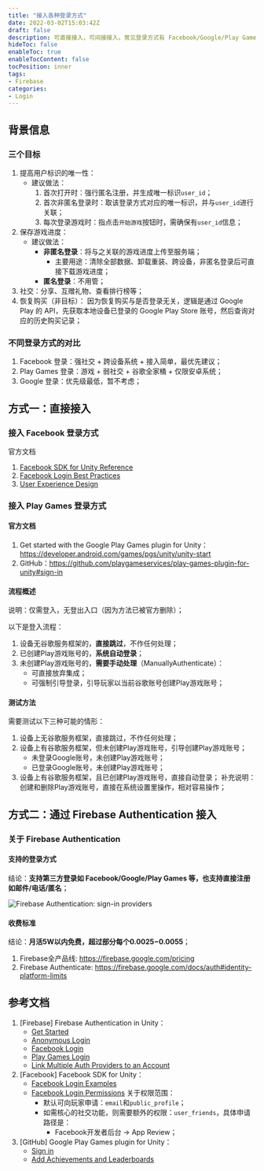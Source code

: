 ```yaml
---
title: "接入各种登录方式"
date: 2022-03-02T15:03:42Z
draft: false
description: 可直接接入，可间接接入。常见登录方式有 Facebook/Google/Play Games.
hideToc: false
enableToc: true
enableTocContent: false
tocPosition: inner
tags:
- Firebase
categories:
- Login
---
```


## 背景信息

### 三个目标

1. 提高用户标识的唯一性：
   - 建议做法：
     1. 首次打开时：强行匿名注册，并生成唯一标识`user_id`；
     2. 首次非匿名登录时：取该登录方式对应的唯一标识，并与`user_id`进行关联；
     3. 每次登录游戏时：指点击`开始游戏`按钮时，需确保有`user_id`信息；
2. 保存游戏进度：
   - 建议做法：
     - **非匿名登录**：将与之关联的游戏进度上传至服务端；
       - 主要用途：清除全部数据、卸载重装、跨设备，非匿名登录后可直接下载游戏进度；
     - **匿名登录**：不用管；
3. 社交：分享、互赠礼物、查看排行榜等；
4. 恢复购买（非目标）：
    因为恢复购买与是否登录无关，逻辑是通过 Google Play 的 API，先获取本地设备已登录的 Google Play Store 账号，然后查询对应的历史购买记录；

### 不同登录方式的对比

1. Facebook 登录：强社交 + 跨设备系统 + 接入简单，最优先建议；
2. Play Games 登录：游戏 + 弱社交 + 谷歌全家桶 + 仅限安卓系统；
3. Google 登录：优先级最低，暂不考虑；

## 方式一：直接接入

### 接入 Facebook 登录方式

官方文档

1. [Facebook SDK for Unity Reference](https://developers.facebook.com/docs/unity/reference/current)
2. [Facebook Login Best Practices](https://developers.facebook.com/docs/facebook-login/best-practices)
3. [User Experience Design](https://developers.facebook.com/docs/facebook-login/userexperience)

### 接入 Play Games 登录方式

#### 官方文档

1. Get started with the Google Play Games plugin for Unity：https://developer.android.com/games/pgs/unity/unity-start
2. GitHub：https://github.com/playgameservices/play-games-plugin-for-unity#sign-in

#### 流程概述

说明：仅需登入，无登出入口（因为方法已被官方删除）；

以下是登入流程：
1. 设备无谷歌服务框架的，**直接跳过**，不作任何处理；
2. 已创建Play游戏账号的，**系统自动登录**；
3. 未创建Play游戏账号的，**需要手动处理**（ManuallyAuthenticate）：
   - 可直接放弃集成；
   - 可强制引导登录，引导玩家以当前谷歌账号创建Play游戏账号；

#### 测试方法

需要测试以下三种可能的情形：

1. 设备上无谷歌服务框架，直接跳过，不作任何处理；
2. 设备上有谷歌服务框架，但未创建Play游戏账号，引导创建Play游戏账号；
   - 未登录Google账号，未创建Play游戏账号；
   - 已登录Google账号，未创建Play游戏账号；
3. 设备上有谷歌服务框架，且已创建Play游戏账号，直接自动登录；
补充说明：创建和删除Play游戏账号，直接在系统设置里操作，相对容易操作；

## 方式二：通过 Firebase Authentication 接入

### 关于 Firebase Authentication

#### 支持的登录方式

结论：**支持第三方登录如 Facebook/Google/Play Games 等，也支持直接注册如邮件/电话/匿名**；

<img src='/images/posts/firebase-authentication-sign-in-providers.png' alt='Firebase Authentication: sign-in providers'>

#### 收费标准

结论：**月活5W以内免费，超过部分每个$0.0025-$0.0055**；

1. Firebase全产品线: https://firebase.google.com/pricing
2. Firebase Authenticate: https://firebase.google.com/docs/auth#identity-platform-limits

## 参考文档

1. [Firebase] Firebase Authentication in Unity：
   - [Get Started](https://firebase.google.com/docs/auth/unity/start)
   - [Anonymous Login](https://firebase.google.com/docs/auth/unity/anonymous-auth)
   - [Facebook Login](https://firebase.google.com/docs/auth/unity/facebook-login)
   - [Play Games Login](https://firebase.google.com/docs/auth/unity/play-games)
   - [Link Multiple Auth Providers to an Account](https://firebase.google.com/docs/auth/unity/account-linking)
2. [Facebook] Facebook SDK for Unity：
   - [Facebook Login Examples](https://developers.facebook.com/docs/unity/examples#login)
   - [Facebook Login Permissions](https://developers.facebook.com/docs/permissions/reference#login_permissions)
    关于权限范围：
     - 默认可向玩家申请：`email`和`public_profile`；
     - 如需核心的社交功能，则需要额外的权限：`user_friends`，具体申请路径是：
       - Facebook开发者后台 -> App Review；
3. [GitHub] Google Play Games plugin for Unity：
   - [Sign in](https://github.com/playgameservices/play-games-plugin-for-unity#sign-in)
   - [Add Achievements and Leaderboards](https://github.com/playgameservices/play-games-plugin-for-unity#add-achievements-and-leaderboards)

